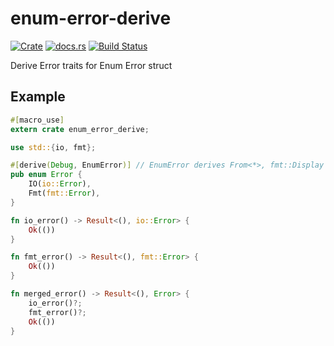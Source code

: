 enum-error-derive
==================
[![Crate](http://meritbadge.herokuapp.com/enum-error-derive)](https://crates.io/crates/enum-error-derive)
[![docs.rs](https://docs.rs/enum-error-derive/badge.svg)](https://docs.rs/enum-error-derive)
[![Build Status](https://travis-ci.org/termoshtt/enum-error-derive.svg?branch=master)](https://travis-ci.org/termoshtt/enum-error-derive)

Derive Error traits for Enum Error struct

Example
--------

```rust
#[macro_use]
extern crate enum_error_derive;

use std::{io, fmt};

#[derive(Debug, EnumError)] // EnumError derives From<*>, fmt::Display and error::Error
pub enum Error {
    IO(io::Error),
    Fmt(fmt::Error),
}

fn io_error() -> Result<(), io::Error> {
    Ok(())
}

fn fmt_error() -> Result<(), fmt::Error> {
    Ok(())
}

fn merged_error() -> Result<(), Error> {
    io_error()?;
    fmt_error()?;
    Ok(())
}
```
